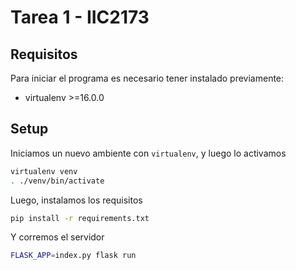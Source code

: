 # Tarea 1 - IIC2173

## Requisitos

Para iniciar el programa es necesario tener instalado previamente:
- virtualenv >=16.0.0

## Setup

Iniciamos un nuevo ambiente con `virtualenv`, y luego lo activamos
```sh
virtualenv venv
. ./venv/bin/activate
```

Luego, instalamos los requisitos
```sh
pip install -r requirements.txt
```

Y corremos el servidor

```sh
FLASK_APP=index.py flask run
```